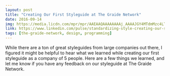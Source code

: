 ```yaml
---
layout: post
title: "Creating Our First Styleguide at The Graide Network"
date: 2016-09-14
img: https://media.licdn.com/mpr/mpr/AAEAAQAAAAAAAAj_AAAAJGY4MTdmMzc4LTU3YzAtNDUyMS05ZmQ5LWZjZTdhNTU3ZDc4MA.png
link: https://www.linkedin.com/pulse/standardizing-style-creating-our-styleguide-graide-network-hughes
tags: [the-graide-network, design, programming]
---
```

While there are a ton of great styleguides from large companies out there, I figured it might be helpful to hear what we learned while creating our first styleguide as a company of 5 people. Here are a few things we learned, and let me know if you have any feedback on our styleguide at The Graide Network.
